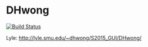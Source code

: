 # DHwong

[![Build Status](https://travis-ci.org/dhwong/DHwong.svg?branch=master)](https://travis-ci.org/dhwong/DHwong.svg?branch=master)

Lyle: http://lyle.smu.edu/~dhwong/S2015_GUI/DHwong/
